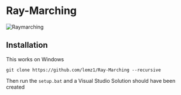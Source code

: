 # Ray-Marching

![Raymarching](https://github.com/lemz1/Ray-Marching/assets/87707926/ed38bc1a-26f0-4dac-93c7-eea531a585e1)

## Installation
This works on Windows

```git clone https://github.com/lemz1/Ray-Marching --recursive```

Then run the `setup.bat` and a Visual Studio Solution should have been created

